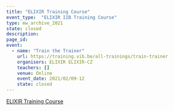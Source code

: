 ```yaml
---
title: "ELIXIR Training Course"
event_type:  "ELIXIR IIB Training Course"
type: mw_archive_2021
state: closed
description: 
page_id: 
event:
  - name: "Train the Trainer"
    url: https://training.vib.be/all-trainings/train-trainer
    organisers: ELIXIR ELIXIR-CZ
    teachers: []
    venue: Online
    event_date: 2021/02/09-12
    state: closed
---
```


[ELIXIR Training Course](https://web.vscht.cz/~spiwokv/trt/)


<br>
